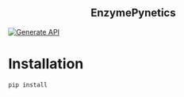 <h2 align="center">
  EnzymePynetics
</h2>

[![Generate API](https://github.com/haeussma/EnzymePynetics/actions/workflows/generate_api.yaml/badge.svg)](https://github.com/haeussma/EnzymePynetics/actions/workflows/generate_api.yaml)


# Installation

```pyton
pip install 
```
